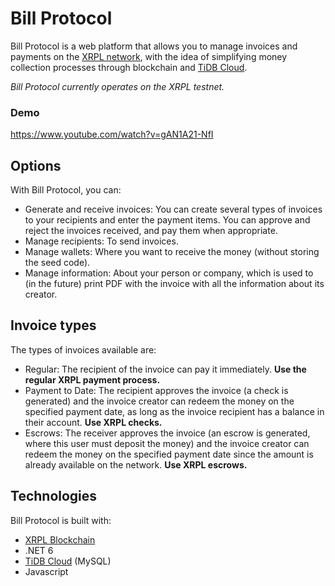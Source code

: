 # Bill Protocol

Bill Protocol is a web platform that allows you to manage invoices and payments on the [XRPL network](https://xrpl.org/), with the idea of simplifying money collection processes through blockchain and [TiDB Cloud](https://tidbcloud.com/).

_Bill Protocol currently operates on the XRPL testnet._

### Demo
https://www.youtube.com/watch?v=gAN1A21-NfI 

## Options

With Bill Protocol, you can:
- Generate and receive invoices: You can create several types of invoices to your recipients and enter the payment items. You can approve and reject the invoices received, and pay them when appropriate.
- Manage recipients: To send invoices.
- Manage wallets: Where you want to receive the money (without storing the seed code).
- Manage information: About your person or company, which is used to (in the future) print PDF with the invoice with all the information about its creator.

## Invoice types

The types of invoices available are:
- Regular: The recipient of the invoice can pay it immediately. **Use the regular XRPL payment process.**
- Payment to Date: The recipient approves the invoice (a check is generated) and the invoice creator can redeem the money on the specified payment date, as long as the invoice recipient has a balance in their account. **Use XRPL checks.**
- Escrows: The receiver approves the invoice (an escrow is generated, where this user must deposit the money) and the invoice creator can redeem the money on the specified payment date since the amount is already available on the network. **Use XRPL escrows.**

## Technologies

Bill Protocol is built with:
- [XRPL Blockchain](https://xrpl.org/)
- .NET 6
- [TiDB Cloud](https://tidbcloud.com/) (MySQL)
- Javascript
